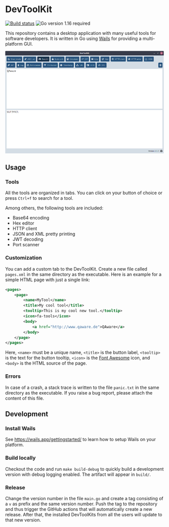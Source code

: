 
# DevToolKit

[![Build status](https://github.com/qaware/dev-tool-kit/actions/workflows/build.yml/badge.svg)](https://github.com/qaware/dev-tool-kit/actions/workflows/build.yml)
![Go version 1.16 required](https://img.shields.io/github/go-mod/go-version/qaware/dev-tool-kit)

This repository contains a desktop application with many useful tools for software developers.
It is written in Go using [Wails](http://wails.app/) for providing a multi-platform GUI.

![](screenshot.png)

## Usage

### Tools

All the tools are organized in tabs. You can click on your button of choice or press `Ctrl+f` to search for a tool.

Among others, the following tools are included:
* Base64 encoding
* Hex editor
* HTTP client
* JSON and XML pretty printing
* JWT decoding
* Port scanner

### Customization

You can add a custom tab to the DevToolKit. Create a new file called `pages.xml` in the same directory as the executable.
Here is an example for a simple HTML page with just a single link:

```XML
<pages>
    <page>
        <name>MyTool</name>
        <title>My cool tool</title>
        <tooltip>This is my cool new tool.</tooltip>
        <icon>fa-tools</icon>
        <body>
            <a href="http://www.qaware.de">QAware</a>
        </body>
    </page>
</pages>
```

Here, `<name>` must be a unique name, `<title>` is the button label, `<tooltip>` is the text for the button tooltip,
 `<icon>` is the [Font Awesome](https://fontawesome.com/v5.14.0/icons?d=gallery&m=free) icon,
and `<body>` is the HTML source of the page.

### Errors

In case of a crash, a stack trace is written to the file `panic.txt` in the same directory as the executable. If you raise a bug report, please attach the content of this file.

## Development

### Install Wails

See https://wails.app/gettingstarted/ to learn how to setup Wails on your platform.

### Build locally

Checkout the code and run `make build-debug` to quickly build a development version with debug logging enabled. The artifact will appear in `build/`.

### Release

Change the version number in the file `main.go` and create a tag consisting of a `v` as prefix and the same version number.
Push the tag to the repository and thus trigger the GitHub actions that will automatically create a new release.
After that, the installed DevToolKits from all the users will update to that new version.